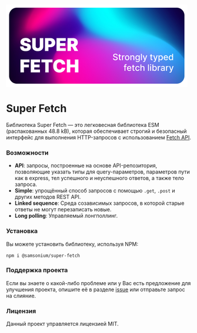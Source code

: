 ![Poster](../poster.png)

# Super Fetch
Библиотека Super Fetch — это легковесная библиотека ESM (распакованных 48.8 kB), которая обеспечивает строгий и безопасный
интерфейс для выполнения HTTP-запросов с использованием
[Fetch API](https://developer.mozilla.org/en-US/docs/Web/API/Fetch_API).

### Возможности

- **API**: запросы, построенные на основе API-репозитория, позволяющие указать типы для query-параметров,
  параметров пути как в express, тел успешного и неуспешного ответов, а также тело запроса.
- **Simple**: упрощённый способ запросов с помощью `.get`, `.post` и других методов REST API.
- **Linked sequence**: Среда созависимых запросов, в которой старые ответы не могут перезаписать новые.
- **Long polling**: Управляемый лонгполлинг.

### Установка
Вы можете установить библиотеку, используя NPM:
```shell
npm i @samsonium/super-fetch
```

### Поддержка проекта
Если вы знаете о какой-либо проблеме или у Вас есть предложение для улучшения проекта, опишите её в разделе
[issue](https://github.com/samsonium/super-fetch/issues) или отправьте запрос на слияние.

### Лицензия
Данный проект управляется лицензией MIT.
